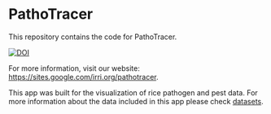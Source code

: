 # PathoTracer

This repository contains the code for PathoTracer.

[![DOI](https://zenodo.org/badge/183615585.svg)](https://zenodo.org/badge/latestdoi/183615585)

For more information, visit our website:
https://sites.google.com/irri.org/pathotracer.

This app was built for the visualization of rice pathogen and pest data. 
For more information about the data included in this app please check [datasets](datasets).
